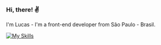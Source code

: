 ### Hi, there! :v:

I'm Lucas - I'm a front-end developer from São Paulo - Brasil.

[![My Skills](https://skillicons.dev/icons?i=react,nodejs,express,js,html,css)](https://skillicons.dev)
